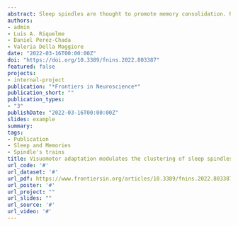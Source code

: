 ```yaml
---
abstract: Sleep spindles are thought to promote memory consolidation. Recently, we have shown that visuomotor adaptation (VMA) learning increases the density of spindles and promotes the coupling between spindles and slow oscillations, locally, with the level of spindle-SO synchrony predicting overnight memory retention. Yet, growing evidence suggests that the rhythmicity in spindle occurrence may also influence the stabilization of declarative and procedural memories. Here, we examined if VMA learning promotes the temporal organization of sleep spindles into trains. We found that VMA increased the proportion of spindles and spindle-SO couplings in trains. In agreement with our previous work, this modulation was observed over the contralateral hemisphere to the trained hand, and predicted overnight memory retention. Interestingly, spindles grouped in a cluster showed greater amplitude and duration than isolated spindles. The fact that these features increased as a function of train length, provides evidence supporting a biological advantage of this temporal arrangement. Our work opens the possibility that the periodicity of NREM oscillations may be relevant in the stabilization of procedural memories.
authors:
- admin
- Luis A. Riquelme
- Daniel Perez-Chada
- Valeria Della Maggiore
date: "2022-03-16T00:00:00Z"
doi: "https://doi.org/10.3389/fnins.2022.803387"
featured: false
projects:
- internal-project
publication: "*Frontiers in Neuroscience*"
publication_short: ""
publication_types:
- "3"
publishDate: "2022-03-16T00:00:00Z"
slides: example
summary: 
tags:
- Publication
- Sleep and Memories
- Spindle's trains
title: Visuomotor adaptation modulates the clustering of sleep spindles into trains
url_code: '#'
url_dataset: '#'
url_pdf: https://www.frontiersin.org/articles/10.3389/fnins.2022.803387/full
url_poster: '#'
url_project: ""
url_slides: ""
url_source: '#'
url_video: '#'
---
```


